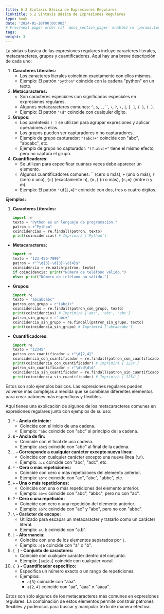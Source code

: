 ```yaml
---
title: 6.2 Sintaxis Básica de Expresiones Regulares
linktitle: 6.2 Sintaxis Básica de Expresiones Regulares
type: book
date: '2024-01-20T00:00:00Z'
# Prev/next pager order (if `docs_section_pager` enabled in `params.toml`)
tags: 
weight: 3
---
```


La sintaxis básica de las expresiones regulares incluye caracteres literales, metacaracteres, grupos y cuantificadores. Aquí hay una breve descripción de cada uno:

1. **Caracteres Literales:**
    - Los caracteres literales coinciden exactamente con ellos mismos.
    - Ejemplo: El patrón `"python"` coincide con la cadena "python" en un texto.
2. **Metacaracteres:**
    - Son caracteres especiales con significados especiales en expresiones regulares.
    - Algunos metacaracteres comunes: `^`, `$`, `.`, ``, `+`, `?`, `\`, `|`, `[ ]`, `{ }`, `( )`.
    - Ejemplo: El patrón `"\d"` coincide con cualquier dígito.
3. **Grupos:**
    - Los paréntesis `( )` se utilizan para agrupar expresiones y aplicar operadores a ellas.
    - Los grupos pueden ser capturadores o no capturadores.
    - Ejemplo de grupo capturador: `"(abc)+"` coincide con "abc", "abcabc", etc.
    - Ejemplo de grupo no capturador: `"(?:abc)+"` tiene el mismo efecto, pero no captura el grupo.
4. **Cuantificadores:**
    - Se utilizan para especificar cuántas veces debe aparecer un elemento.
    - Algunos cuantificadores comunes: `` (cero o más), `+` (uno o más), `?` (cero o uno), `{n}` (exactamente n), `{n,}` (n o más), `{n,m}` (entre n y m).
    - Ejemplo: El patrón `"\d{2,4}"` coincide con dos, tres o cuatro dígitos.

**Ejemplos:**

1. **Caracteres Literales:**

    ```python
    import re
    texto = "Python es un lenguaje de programación."
    patron = r"Python"
    coincidencias = re.findall(patron, texto)
    print(coincidencias) # Imprimirá ['Python']
    ```

- **Metacaracteres:**

    ```python
    import re
    texto = "123-456-7890"
    patron = r"^\d{3}-\d{3}-\d{4}$"
    coincidencia = re.match(patron, texto)
    if coincidencia: print("Número de teléfono válido.")
    else: print("Número de teléfono no válido.")
    ```

- **Grupos:**

    ```python
    import re
    texto = "abcabcabc"
    patron_con_grupo = r"(abc)+"
    coincidencias = re.findall(patron_con_grupo, texto)
    print(coincidencias) # Imprimirá ['abc', 'abc', 'abc']
    patron_sin_grupo = r"abc+"
    coincidencia_sin_grupo = re.findall(patron_sin_grupo, texto)
    print(coincidencia_sin_grupo) # Imprimirá ['abcabcabc']
    ```

- **Cuantificadores:**

    ```python
    import re
    texto = "12345"
    patron_con_cuantificador = r"\d{2,4}"
    coincidencia_con_cuantificador = re.findall(patron_con_cuantificador, texto)
    print(coincidencia_con_cuantificador) # Imprimirá ['1234']
    patron_sin_cuantificador = r"\d\d\d\d"
    coincidencia_sin_cuantificador = re.findall(patron_sin_cuantificador, texto)
    print(coincidencia_sin_cuantificador) # Imprimirá ['1234']
    ```

Estos son solo ejemplos básicos. Las expresiones regulares pueden volverse más complejas a medida que se combinan diferentes elementos para crear patrones más específicos y flexibles.

Aquí tienes una explicación de algunos de los metacaracteres comunes en expresiones regulares junto con ejemplos de su uso:

1. **`^` - Ancla de inicio:**
    - Coincide con el inicio de una cadena.
    - Ejemplo: `^abc` coincide con "abc" al principio de la cadena.
2. **`$` - Ancla de fin:**
    - Coincide con el final de una cadena.
    - Ejemplo: `abc$` coincide con "abc" al final de la cadena.
3. **`.` - Corresponde a cualquier carácter excepto nueva línea:**
    - Coincide con cualquier carácter excepto una nueva línea (`\n`).
    - Ejemplo: `a.c` coincide con "abc", "adc", etc.
4. `*` **- Cero o más repeticiones:**
    - Coincide con cero o más repeticiones del elemento anterior.
    - Ejemplo: `ab*c` coincide con "ac", "abc", "abbc", etc.
5. **`+` - Una o más repeticiones:**
    - Coincide con una o más repeticiones del elemento anterior.
    - Ejemplo: `ab+c` coincide con "abc", "abbc", pero no con "ac".
6. **`?` - Cero o una repetición:**
    - Coincide con cero o una repetición del elemento anterior.
    - Ejemplo: `ab?c` coincide con "ac" y "abc", pero no con "abbc".
7. **`\` - Carácter de escape:**
    - Utilizado para escapar un metacaracter y tratarlo como un carácter literal.
    - Ejemplo: `a\.b` coincide con "a.b".
8. **`|` - Alternancia:**
    - Coincide con uno de los elementos separados por `|`.
    - Ejemplo: `a|b` coincide con "a" o "b".
9. **`[ ]` - Conjunto de caracteres:**
    - Coincide con cualquier carácter dentro del conjunto.
    - Ejemplo: `[aeiou]` coincide con cualquier vocal.
10. **`{ }` - Cuantificador específico:**
    - Especifica un número exacto o un rango de repeticiones.
    - Ejemplos:
        - `a{3}` coincide con "aaa".
        - `a{2,4}` coincide con "aa", "aaa" o "aaaa".

Estos son solo algunos de los metacaracteres más comunes en expresiones regulares. La combinación de estos elementos permite construir patrones flexibles y poderosos para buscar y manipular texto de manera efectiva.
